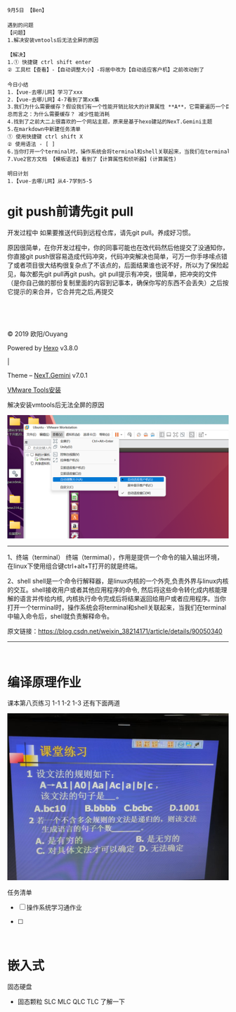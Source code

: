 ```html
9月5日 【Ben】

遇到的问题
【问题】
1.解决安装vmtools后无法全屏的原因

【解决】
1.① 快捷键 ctrl shift enter
② 工具栏【查看】-【自动调整大小】-将居中改为【自动适应客户机】之前改动到了

今日小结
1.【vue-去哪儿网】学习了xxx
2.【vue-去哪儿网】4-7看到了第xx集
3.我们为什么需要缓存？假设我们有一个性能开销比较大的计算属性 **A**，它需要遍历一个巨大的数组并做大量的计算。然后我们可能有其他的计算属性依赖于 **A**。如果没有缓存，我们将不可避免的多次执行 **A** 的 getter！如果你不希望有缓存，请用方法来替代。
总而言之：为什么需要缓存？ 减少性能消耗
4.找到了之前大二上很喜欢的一个网站主题，原来是基于hexo建站的NexT.Gemini主题
5.在markdown中新建任务清单
① 使用快捷键 ctrl shift X
② 使用语法 - [ ] 
6.当你打开一个terminal时，操作系统会将terminal和shell关联起来，当我们在terminal中输入命令后，shell就负责解释命令。
7.Vue2官方文档 【模板语法】看到了【计算属性和侦听器】(计算属性)
 
明日计划
1.【vue-去哪儿网】从4-7学到5-5
```



# git push前请先git pull

开发过程中 如果要推送代码到远程仓库，请先git pull。养成好习惯。

原因很简单，在你开发过程中，你的同事可能也在改代码然后他提交了没通知你，你直接git push很容易造成代码冲突，代码冲突解决也简单，可万一你手哆嗦点错了或者项目很大结构很复杂点了不该点的，后面结果谁也说不好，所以为了保险起见，每次都先git pull再git push。git pull提示有冲突，很简单，把冲突的文件（是你自己做的那份复制里面的内容到记事本，确保你写的东西不会丢失）之后按它提示的来合并，它合并完之后,再提交

​	

​	

© 2019 欧阳/Ouyang

Powered by [Hexo](https://hexo.io/) v3.8.0

 | 

Theme – [NexT.Gemini](https://theme-next.org/) v7.0.1



[VMware Tools安装](https://blog.csdn.net/love20165104027/article/details/83377758)

解决安装vmtools后无法全屏的原因

![image-20220905211744687](9月5日.assets/image-20220905211744687.png)



---

1、终端（terminal）
终端（termimal），作用是提供一个命令的输入输出环境，在linux下使用组合键ctrl+alt+T打开的就是终端。

2、shell
shell是一个命令行解释器，是linux内核的一个外壳,负责外界与linux内核的交互。shell接收用户或者其他应用程序的命令, 然后将这些命令转化成内核能理解的语言并传给内核, 内核执行命令完成后将结果返回给用户或者应用程序。当你打开一个terminal时，操作系统会将terminal和shell关联起来，当我们在terminal中输入命令后，shell就负责解释命令。

原文链接：https://blog.csdn.net/weixin_38214171/article/details/90050340

---



​	

# 编译原理作业 

课本第八页练习 1-1 1-2 1-3  还有下面两道

![image-20220905120101645](9月5日.assets/image-20220905120101645.png)



任务清单

- [ ] 操作系统学习通作业

- [ ] 

​	

# 嵌入式

固态硬盘

- 固态颗粒  SLC MLC QLC TLC 了解一下











